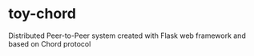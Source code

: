 # toy-chord
Distributed Peer-to-Peer system created with Flask web framework and based on Chord protocol

